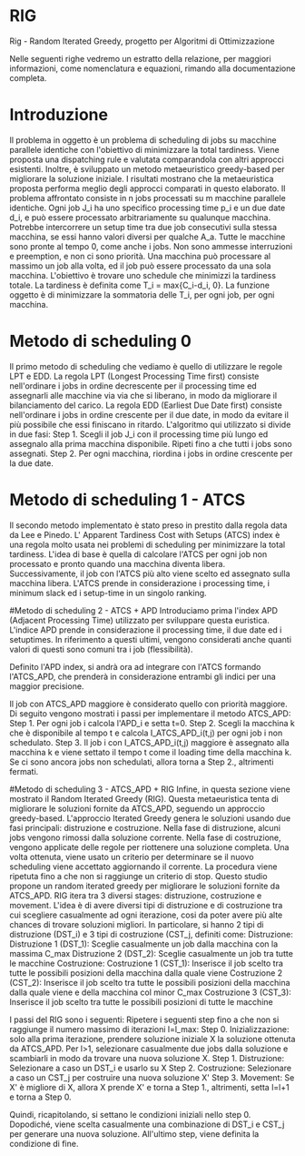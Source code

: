 # RIG
Rig - Random Iterated Greedy, progetto per Algoritmi di Ottimizzazione

Nelle seguenti righe vedremo un estratto della relazione, per maggiori informazioni, come nomenclatura e equazioni, rimando alla documentazione completa.

  # Introduzione
  Il problema in oggetto è un problema di scheduling di jobs su macchine parallele identiche con l'obiettivo di minimizzare la total tardiness.
  Viene proposta una dispatching rule e valutata comparandola con altri approcci esistenti.
  Inoltre, è sviluppato un metodo metaeuristico greedy-based per migliorare la soluzione iniziale.
  I risultati mostrano che la metaeuristica proposta performa meglio degli approcci comparati in questo elaborato.
   Il problema affrontato consiste in n jobs processati su m macchine parallele identiche.
  Ogni job J_i ha uno specifico processing time p_i e un due date d_i, e può essere processato arbitrariamente su qualunque macchina.
  Potrebbe intercorrere un setup time tra due job consecutivi sulla stessa macchina, se essi hanno valori diversi per qualche A_a.
  Tutte le macchine sono pronte al tempo 0, come anche i jobs.
  Non sono ammesse interruzioni e preemption, e non ci sono priorità.
  Una macchina può processare al massimo un job alla volta, ed il job può essere processato da una sola macchina.
  L'obiettivo è trovare uno schedule che minimizzi la tardiness totale.
  La tardiness è definita come T_i = max{C_i-d_i, 0}.
  La funzione oggetto è di minimizzare la sommatoria delle T_i, per ogni job, per ogni macchina.
    
  # Metodo di scheduling 0
  Il primo metodo di scheduling che vediamo è quello di utilizzare le regole LPT e EDD.
      La regola LPT (Longest Processing Time first) consiste nell'ordinare i jobs in ordine decrescente per il processing time ed assegnarli alle macchine via via che si liberano, in modo da migliorare il bilanciamento del carico.
      La regola EDD (Earliest Due Date first) consiste nell'ordinare i jobs in ordine crescente per il due date, in modo da evitare il più possibile che essi finiscano in ritardo.
      L'algoritmo qui utilizzato si divide in due fasi:
          Step 1. Scegli il job J_i con il processing time più lungo ed assegnalo alla prima macchina disponibile. Ripeti fino a che tutti i jobs sono assegnati.
          Step 2. Per ogni macchina, riordina i jobs in ordine crescente per la due date.
    
  # Metodo di scheduling 1 - ATCS
  Il secondo metodo implementato è stato preso in prestito dalla regola data da Lee e Pinedo.
  L' Apparent Tardiness Cost with Setups (ATCS) index è una regola molto usata nei problemi di scheduling per minimizzare la total tardiness.
  L'idea di base è quella di calcolare l'ATCS per ogni job non processato e pronto quando una macchina diventa libera.
  Successivamente, il job con l'ATCS più alto viene scelto ed assegnato sulla macchina libera.
  L'ATCS prende in considerazione i processing time, i minimum slack ed i setup-time in un singolo ranking.
    
  #Metodo di scheduling 2 - ATCS + APD
  Introduciamo prima l'index APD (Adjacent Processing Time) utilizzato per sviluppare questa euristica.
  L'indice APD prende in considerazione il processing time, il due date ed i setuptimes. In riferimento a questi ultimi, vengono considerati anche quanti valori di questi sono comuni tra i job (flessibilità).
  
  Definito l'APD index, si andrà ora ad integrare con l'ATCS formando l'ATCS_APD, che prenderà in considerazione entrambi gli indici per una maggior precisione.
  
  Il job con ATCS_APD maggiore è considerato quello con priorità maggiore.
  Di seguito vengono mostrati i passi per implementare il metodo ATCS_APD:
      Step 1. Per ogni job i calcola l'APD_i e setta t=0. 
      Step 2. Scegli la macchina k che è disponibile al tempo t e calcola I_ATCS_APD_i(t,j) per ogni job i non schedulato.
      Step 3. Il job i con I_ATCS_APD_i(t,j) maggiore è assegnato alla macchina k e viene settato il tempo t come il loading time della macchina k. Se ci sono ancora jobs non schedulati, allora torna a Step 2., altrimenti fermati.    
    
  #Metodo di scheduling 3 - ATCS_APD + RIG
  Infine, in questa sezione viene mostrato il Random Iterated Greedy (RIG).
  Questa metaeuristica tenta di migliorare le soluzioni fornite da ATCS_APD, seguendo un approccio greedy-based.
  L'approccio Iterated Greedy genera le soluzioni usando due fasi principali: distruzione e costruzione.
  Nella fase di distruzione, alcuni jobs vengono rimossi dalla soluzione corrente.
  Nella fase di costruzione, vengono applicate delle regole per riottenere una soluzione completa.
  Una volta ottenuta, viene usato un criterio per determinare se il nuovo scheduling viene accettato aggiornando il corrente. La procedura viene ripetuta fino a che non si raggiunge un criterio di stop.
  Questo studio propone un random iterated greedy per migliorare le soluzioni fornite da ATCS_APD.
  RIG itera tra 3 diversi stages: distruzione, costruzione e movement.
  L'idea è di avere diversi tipi di distruzione e di costruzione tra cui scegliere casualmente ad ogni iterazione, cosi da poter avere più alte chances di trovare soluzioni migliori.
  In particolare, si hanno 2 tipi di distruzione (DST_i) e 3 tipi di costruzione (CST_j, definiti come:
  Distruzione:
      Distruzione 1 (DST_1): Sceglie casualmente un job dalla macchina con la massima C_max
      Distruzione 2 (DST_2): Sceglie casualmente un job tra tutte le macchine
  Costruzione:
    Costruzione 1 (CST_1): Inserisce il job scelto tra tutte le possibili posizioni della macchina dalla quale viene
    Costruzione 2 (CST_2): Inserisce il job scelto tra tutte le possibili posizioni della macchina dalla quale viene e della macchina col minor C_max
    Costruzione 3 (CST_3): Inserisce il job scelto tra tutte le possibili posizioni di tutte le macchine
  
  I passi del RIG sono i seguenti:
  Ripetere i seguenti step fino a che non si raggiunge il numero massimo di iterazioni l=l_max:
    Step 0. Inizializzazione: solo alla prima iterazione, prendere soluzione iniziale X la soluzione ottenuta da ATCS_APD.
            Per l>1, selezionare casualmente due jobs dalla soluzione e scambiarli in modo da trovare una nuova soluzione X.
    Step 1. Distruzione: Selezionare a caso un DST_i e usarlo su X
    Step 2. Costruzione: Selezionare a caso un CST_j per costruire una nuova soluzione X'
    Step 3. Movement: Se X' è migliore di X, allora X prende X' e torna a Step 1., altrimenti, setta l=l+1 e torna a Step 0.
    
  Quindi, ricapitolando, si settano le condizioni iniziali nello step 0. Dopodiché, viene scelta casualmente una combinazione di DST_i e CST_j per generare una nuova soluzione. All'ultimo step, viene definita la condizione di fine.

